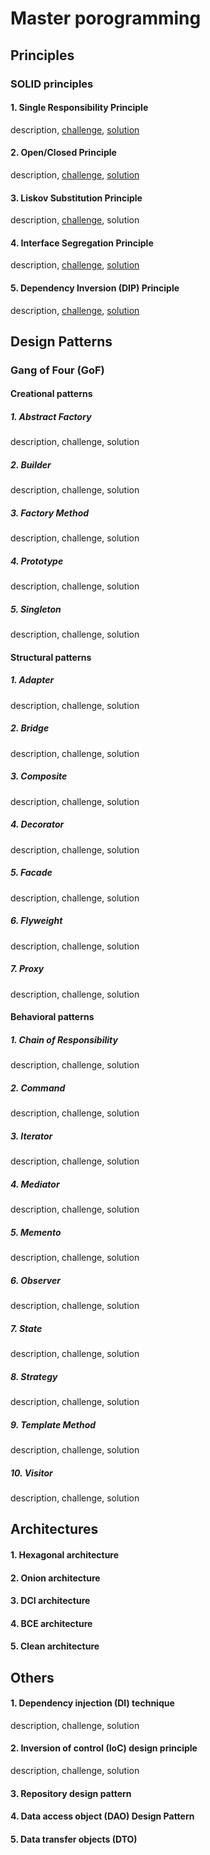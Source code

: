 # Master porogramming
## Principles
### SOLID  principles
#### 1. Single Responsibility Principle
description, [challenge](https://github.com/codewithmohsen/Master-Programming/blob/main/Single%20responsibility%20principle%20-%20challenge.ts), [solution](https://github.com/codewithmohsen/Master-Programming/blob/main/Single%20responsibility%20principle%20-%20solution.ts)
#### 2. Open/Closed Principle
description, [challenge](https://github.com/codewithmohsen/Master-Programming/blob/main/Open-closed%20principle%20-%20challenge.ts), [solution](https://github.com/codewithmohsen/Master-Programming/blob/main/Open-closed%20principle%20-%20solution.ts)
#### 3. Liskov Substitution Principle
description, [challenge](https://github.com/codewithmohsen/Master-Programming/blob/main/Liskov%20substitution%20principle%20-%20challenge.ts), solution
#### 4. Interface Segregation Principle
description, [challenge](https://github.com/codewithmohsen/Master-Programming/blob/main/Interface%20segregation%20principle%20-%20challenge.ts), [solution](https://github.com/codewithmohsen/Master-Programming/blob/main/Interface%20segregation%20principle%20-%20solution.ts)
#### 5. Dependency Inversion (DIP) Principle
description, [challenge](https://github.com/codewithmohsen/Master-Programming/blob/main/Dependency%20inversion%20principle%20(DIP)%20-%20challenge.ts), [solution](https://github.com/codewithmohsen/Master-Programming/blob/main/Dependency%20inversion%20principle%20(DIP)%20-%20solution.ts)
## Design Patterns
### Gang of Four (GoF)
#### Creational patterns
##### 1. Abstract Factory 
description, challenge, solution
##### 2. Builder 
description, challenge, solution
##### 3. Factory Method 
description, challenge, solution
##### 4. Prototype 
description, challenge, solution
##### 5. Singleton
description, challenge, solution
#### Structural patterns
##### 1. Adapter
description, challenge, solution
##### 2. Bridge 
description, challenge, solution
##### 3. Composite 
description, challenge, solution
##### 4. Decorator 
description, challenge, solution
##### 5. Facade 
description, challenge, solution
##### 6. Flyweight 
description, challenge, solution
##### 7. Proxy 
description, challenge, solution
#### Behavioral patterns
##### 1. Chain of Responsibility
description, challenge, solution
##### 2. Command 
description, challenge, solution
##### 3. Iterator 
description, challenge, solution
##### 4. Mediator
description, challenge, solution
##### 5. Memento
description, challenge, solution
##### 6. Observer
description, challenge, solution
##### 7. State
description, challenge, solution
##### 8. Strategy
description, challenge, solution
##### 9. Template Method 
description, challenge, solution
##### 10. Visitor
description, challenge, solution
## Architectures 
#### 1. Hexagonal architecture
#### 2. Onion architecture
#### 3. DCI architecture
#### 4. BCE architecture
#### 5. Clean architecture
## Others
#### 1. Dependency injection (DI) technique
description, challenge, solution
#### 2. Inversion of control (IoC) design principle
description, challenge, solution
#### 3. Repository design pattern
#### 4. Data access object (DAO) Design Pattern
#### 5. Data transfer objects (DTO)
